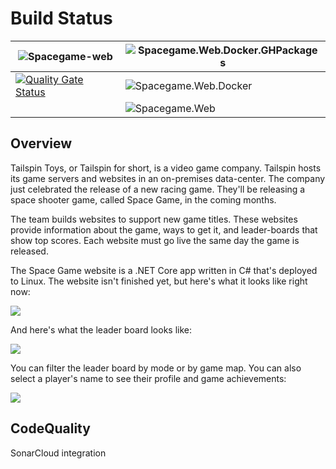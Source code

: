 # Build Status

|![Spacegame-web](https://github.com/srivatsamarichi/tailspin-spacegame-web/workflows/Spacegame-web/badge.svg?branch=master)| ![Spacegame.Web.Docker.GHPackages](https://github.com/srivatsamarichi/tailspin-spacegame-web/workflows/Spacegame.Web.Docker.GHPackages/badge.svg)|
|------------------------------------------------------|------|
|[![Quality Gate Status](https://sonarcloud.io/api/project_badges/measure?project=playgroundgithub&metric=alert_status)](https://sonarcloud.io/dashboard?id=playgroundgithub)| ![Spacegame.Web.Docker](https://github.com/srivatsamarichi/tailspin-spacegame-web/workflows/Spacegame.Web.Docker/badge.svg)|
||![Spacegame.Web](https://github.com/srivatsamarichi/tailspin-spacegame-web/workflows/Spacegame.Web/badge.svg)|

## Overview

Tailspin Toys, or Tailspin for short, is a video game company. Tailspin hosts its game servers and websites in an on-premises data-center. The company just celebrated the release of a new racing game. They'll be releasing a space shooter game, called Space Game, in the coming months.

The team builds websites to support new game titles. These websites provide information about the game, ways to get it, and leader-boards that show top scores. Each website must go live the same day the game is released.

The Space Game website is a .NET Core app written in C# that's deployed to Linux. The website isn't finished yet, but here's what it looks like right now:

![](https://docs.microsoft.com/en-us/learn/azure-devops/assess-your-development-process/media/2-space-game-top.png)

And here's what the leader board looks like:

![](https://docs.microsoft.com/en-us/learn/azure-devops/assess-your-development-process/media/2-space-game-leaderboard.png)

You can filter the leader board by mode or by game map. You can also select a player's name to see their profile and game achievements:

![](https://docs.microsoft.com/en-us/learn/azure-devops/assess-your-development-process/media/2-player-profile.png)

## CodeQuality

SonarCloud integration
